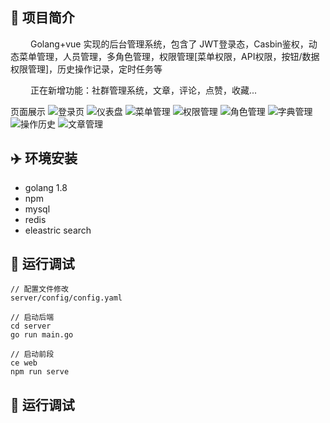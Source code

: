 ## :tada: 项目简介
&emsp;&emsp; Golang+vue 实现的后台管理系统，包含了 JWT登录态，Casbin鉴权，动态菜单管理，人员管理，多角色管理，权限管理[菜单权限，API权限，按钮/数据权限管理]，历史操作记录，定时任务等

&emsp;&emsp; 正在新增功能：社群管理系统，文章，评论，点赞，收藏...

页面展示
![登录页](https://i.postimg.cc/yNy3cwSs/m1.png)
![仪表盘](https://i.postimg.cc/rmhdYxJH/m2.png)
![菜单管理](https://i.postimg.cc/XNHF2S1v/m3.png)
![权限管理](https://i.postimg.cc/d0YT7q35/m4.png)
![角色管理](https://i.postimg.cc/ZKWN27Xx/m5.png)
![字典管理](https://i.postimg.cc/RFC6RXcf/m6.png)
![操作历史](https://i.postimg.cc/3NdyMNfx/m7.png)
![文章管理](https://i.postimg.cc/t4PxC1q1/m8.png)

## :airplane: 环境安装
 - golang 1.8
 - npm
 - mysql
 - redis
 - eleastric search

## :cake: 运行调试
```
// 配置文件修改
server/config/config.yaml

// 启动后端
cd server
go run main.go

// 启动前段
ce web
npm run serve

```

## :cake: 运行调试
